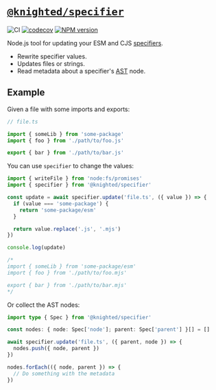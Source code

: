 # [`@knighted/specifier`](https://www.npmjs.com/package/@knighted/specifier)

![CI](https://github.com/knightedcodemonkey/specifier/actions/workflows/ci.yml/badge.svg)
[![codecov](https://codecov.io/gh/knightedcodemonkey/specifier/branch/main/graph/badge.svg?token=5KS9ZB3XDK)](https://codecov.io/gh/knightedcodemonkey/specifier)
[![NPM version](https://img.shields.io/npm/v/@knighted/specifier.svg)](https://www.npmjs.com/package/@knighted/specifier)

Node.js tool for updating your ESM and CJS [specifiers](https://nodejs.org/api/esm.html#import-specifiers).

- Rewrite specifier values.
- Updates files or strings.
- Read metadata about a specifier's [AST](https://www.npmjs.com/package/oxc-parser) node.

## Example

Given a file with some imports and exports:

```ts
// file.ts

import { someLib } from 'some-package'
import { foo } from './path/to/foo.js'

export { bar } from './path/to/bar.js'
```

You can use `specifier` to change the values:

```ts
import { writeFile } from 'node:fs/promises'
import { specifier } from '@knighted/specifier'

const update = await specifier.update('file.ts', ({ value }) => {
  if (value === 'some-package') {
    return 'some-package/esm'
  }

  return value.replace('.js', '.mjs')
})

console.log(update)

/*
import { someLib } from 'some-package/esm'
import { foo } from './path/to/foo.mjs'

export { bar } from './path/to/bar.mjs'
*/
```

Or collect the AST nodes:

```ts
import type { Spec } from '@knighted/specifier'

const nodes: { node: Spec['node']; parent: Spec['parent'] }[] = []

await specifier.update('file.ts', ({ parent, node }) => {
  nodes.push({ node, parent })
})

nodes.forEach(({ node, parent }) => {
  // Do something with the metadata
})
```
